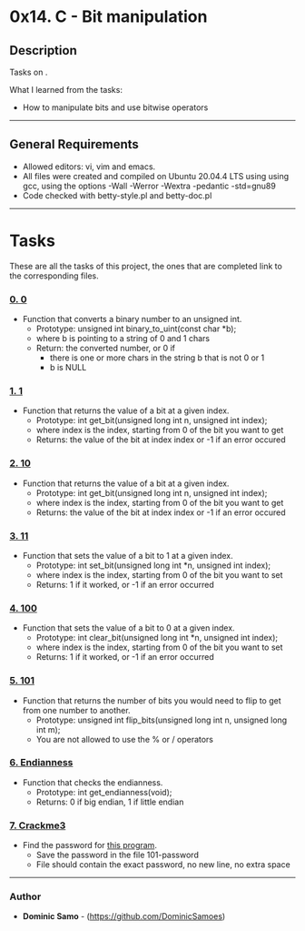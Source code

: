 # 0x14. C - Bit manipulation

## Description

Tasks on .

What I learned from the tasks:

* How to manipulate bits and use bitwise operators

---

## General Requirements
* Allowed editors: vi, vim and emacs.
* All files were created and compiled on Ubuntu 20.04.4 LTS using using gcc, using the options -Wall -Werror -Wextra -pedantic -std=gnu89
* Code checked with betty-style.pl and betty-doc.pl

---

# Tasks

These are all the tasks of this project, the ones that are completed link to the corresponding files.

### [0. 0](./0-binary_to_uint.c)
* Function that converts a binary number to an unsigned int.
  - Prototype: unsigned int binary_to_uint(const char *b);
  - where b is pointing to a string of 0 and 1 chars
  - Return: the converted number, or 0 if
	+ there is one or more chars in the string b that is not 0 or 1
	+ b is NULL

### [1. 1](./1-print_binary.c)
* Function that returns the value of a bit at a given index.
	- Prototype: int get_bit(unsigned long int n, unsigned int index);
	- where index is the index, starting from 0 of the bit you want to get
	- Returns: the value of the bit at index index or -1 if an error occured

### [2. 10](./2-get_bit.c)
* Function that returns the value of a bit at a given index.
	- Prototype: int get_bit(unsigned long int n, unsigned int index);
	- where index is the index, starting from 0 of the bit you want to get
	- Returns: the value of the bit at index index or -1 if an error occured

### [3. 11](./3-set_bit.c)
* Function that sets the value of a bit to 1 at a given index.
	- Prototype: int set_bit(unsigned long int *n, unsigned int index);
	- where index is the index, starting from 0 of the bit you want to set
	- Returns: 1 if it worked, or -1 if an error occurred
### [4. 100](./4-clear_bit.c)
* Function that sets the value of a bit to 0 at a given index.
	- Prototype: int clear_bit(unsigned long int *n, unsigned int index);
	- where index is the index, starting from 0 of the bit you want to set
	- Returns: 1 if it worked, or -1 if an error occurred

### [5. 101](./5-flip_bits.c)
* Function that returns the number of bits you would need to flip to get from one number to another.
	- Prototype: unsigned int flip_bits(unsigned long int n, unsigned long int m);
	- You are not allowed to use the % or / operators

### [6. Endianness](./100-get_endianness.c)
* Function that checks the endianness.
	- Prototype: int get_endianness(void);
	- Returns: 0 if big endian, 1 if little endian

### [7. Crackme3](./101-password)
* Find the password for [this program](https://github.com/holbertonschool/0x13.c).
	- Save the password in the file 101-password
	- File should contain the exact password, no new line, no extra space

---

### Author
* **Dominic Samo** - (https://github.com/DominicSamoes)
